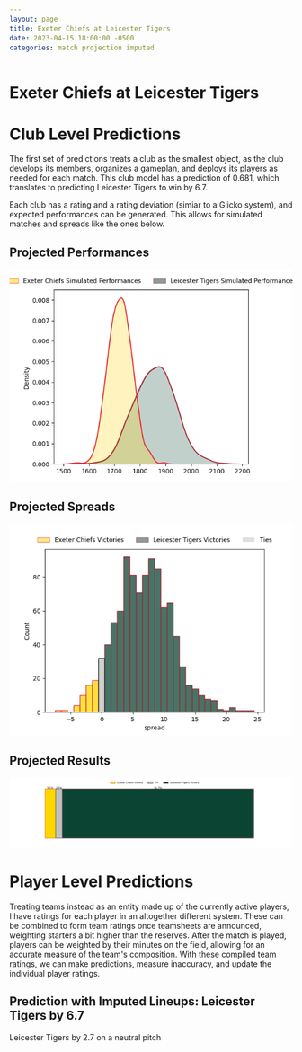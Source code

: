 ```yaml
---  
layout: page  
title: Exeter Chiefs at Leicester Tigers  
date: 2023-04-15 18:00:00 -0500  
categories: match projection imputed  
---
```

# Exeter Chiefs at Leicester Tigers

# Club Level Predictions


The first set of predictions treats a club as the smallest object, as the club develops its members, organizes a gameplan, and deploys its players as needed for each match. This club model has a prediction of 0.681, which translates to predicting Leicester Tigers to win by 6.7.

Each club has a rating and a rating deviation (simiar to a Glicko system), and expected performances can be generated. This allows for simulated matches and spreads like the ones below.
## Projected Performances


![Projected Performances](plots/performances_2023-04-15-LeicesterTigers-ExeterChiefs.png)
## Projected Spreads


![Projected Spreads](plots/spreads_2023-04-15-LeicesterTigers-ExeterChiefs.png)
## Projected Results


![Projected Results](plots/resultbar_2023-04-15-LeicesterTigers-ExeterChiefs.png)
# Player Level Predictions


Treating teams instead as an entity made up of the currently active players, I have ratings for each player in an altogether different system. These can be combined to form team ratings once teamsheets are announced, weighting starters a bit higher than the reserves. After the match is played, players can be weighted by their minutes on the field, allowing for an accurate measure of the team's composition. With these compiled team ratings, we can make predictions, measure inaccuracy, and update the individual player ratings.
## Prediction with Imputed Lineups: Leicester Tigers by 6.7


Leicester Tigers by 2.7 on a neutral pitch

